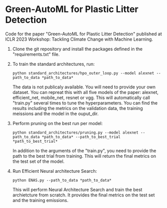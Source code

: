 # Green-AutoML for Plastic Litter Detection
Code for the paper "Green-AutoML for Plastic Litter Detection" published at ICLR 2023 Workshop: Tackling Climate Change with Machine Learning.

1. Clone the git repository and install the packages defined in the "requirements.txt" file.

2. To train the standard architectures, run:

      ``python standard_architectures/hpo_outer_loop.py --model alexnet --path_to_data *path_to_data*``

      The data is not publicaly available. You will need to provide your own dataset. You can repreat this with all five models of the paper: alexnet, efficient_net, mobile_net, resnet or vgg. This will automatically call "train.py" several times to tune the hyperparameters. You can find the results including the metrics on the validation data, the training meissions and the model in the ouput_dir.

3. Perform pruning on the best run per model: 

      ``python standard_architectures/pruning.py --model alexnet --path_to_data *path_to_data* --path_to_best_trial *path_to_best_trial*``

      In addition to the arguments of the "train.py", you need to provide the path to the best trial from training. This will return the final metrics on the test set of the model.

4. Run Efficient Neural architecture Search:

      ``python ENAS.py --path_to_data *path_to_data*``

      This will perform Neural Architecture Search and train the best archietcture from scratch. It provides the final metrics on the test set and the training emissions. 
